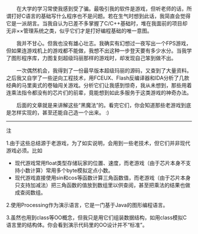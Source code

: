 　　在大学的学习常使我感到受了骗。最吸引我的软件是游戏，但听老师的话，所谓打好C语言的基础写什么程序也不是问题。若在生气时想到此话，我简直会觉得它是一派胡言。当我自认为已差不多掌握了C/C++基础时，堆在我面前的项目却无非××管理系统之类，似乎它们才是打好编程基础的唯一意图。

　　我并不甘心。但我也没有雄心壮志。我确实有幻想过一夜写出一个FPS游戏，但如果连游戏机上的游戏都不能做，我想不出这种一步登天要有多少水分。当我学了图形程序库，力图复刻超级玛丽那样的游戏时，却发现自己笨到做不出。

　　一次偶然机会，我得到了一份最早版本超级玛丽的源码，又查到了大量资料。之后我又自学了一些逆向工程技术，用FCEUX、Flash反编译器和IDA分析了几款经典的马里奥式的卷轴闯关游戏。分析它们让我感到惊奇，我从未想到，那些用着连乘法指令都没有的芯片们的前辈，竟能想到如此多服务于这类游戏的神奇办法。

　　后面的文章就是来讲解这些“黑魔法”的。看完它们，你会知道那些老游戏到底是怎样实现的，甚至还能自己造一个出来。 :)

---

注

1.由于这些总结源于老游戏，为了如实说明，会用到一些老技术，但它们并非现代游戏必须。比如

- 现代游戏常用float类型存储玩家的位置、速度，而老游戏（由于芯片本身不支持小数计算）常用多个byte模拟定点小数。
- 现代游戏直接使用sin和cos等函数计算三角函数值，而老游戏（由于芯片本身只支持加减法）把三角函数的值放到数组里以供查阅，甚至把乘法的结果也做成查阅数组。

2.使用Processing作为演示语言，它是一门基于Java的图形编程语言。

3.虽然也用到class等OO概念，但我只是用它们组装数据结构，如用class模拟C语言里的结构体。你会看到演示代码里的OO设计并不“标准”。
